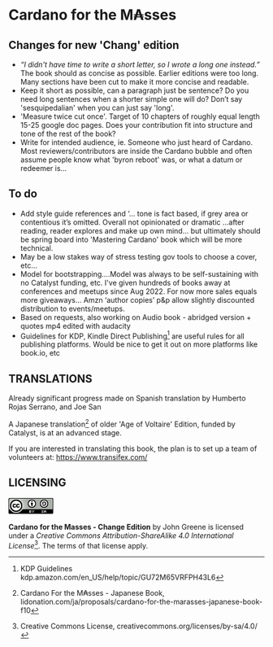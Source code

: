 # Cardano for the M₳sses

## Changes for new 'Chang' edition  
- _“I didn't have time to write a short letter, so I wrote a long one instead.”_  
The book should as concise as possible. Earlier editions were too long. Many sections have been cut to make it more concise and readable.
- Keep it short as possible, can a paragraph just be sentence? Do you need long sentences when a shorter simple one will do? Don’t say 'sesquipedalian' when you can just say 'long'.
- 'Measure twice cut once'. Target of 10 chapters of roughly equal length 15-25 google doc pages. Does your contribution fit into structure and tone of the rest of the book? 
- Write for intended audience, ie. Someone who just heard of Cardano. Most reviewers/contributors are inside the Cardano bubble and often assume people know what 'byron reboot' was, or what a datum or redeemer is... 

## To do
- Add style guide references and ‘… tone is fact based, if grey area or contentious it’s omitted. Overall not opinionated or dramatic …after reading, reader explores and make up own mind… but ultimately should be spring board into 'Mastering Cardano' book which will be more technical. 
- May be a low stakes way of stress testing gov tools to choose a cover, etc…
- Model for bootstrapping....Model was always to be self-sustaining with no Catalyst funding, etc. I've given hundreds of books away at conferences and meetups since Aug 2022. For now more sales equals more giveaways... Amzn ‘author copies’ p&p allow slightly discounted distribution to events/meetups.
- Based on requests, also working on Audio book - abridged version + quotes mp4 edited with audacity
- Guidelines for KDP, Kindle Direct Publishing[^1] are useful rules for all publishing platforms. Would be nice to get it out on more platforms like book.io, etc

## TRANSLATIONS

Already significant progress made on Spanish translation by Humberto Rojas Serrano, and Joe San

A Japanese translation[^3] of older 'Age of Voltaire' Edition, funded by Catalyst, is at an advanced stage.

If you are interested in translating this book, the plan is to set up a team of volunteers at: https://www.transifex.com/

## LICENSING

![alt text](https://github.com/johnnygreeney/CardanoForTheMasses/blob/main/images/CC.png "Creative Commons")

**Cardano for the Masses - Change Edition** by John Greene is licensed under a _Creative Commons Attribution-ShareAlike 4.0 International License_[^2]. The terms of that license apply.	



[^1]: KDP Guidelines kdp.amazon.com/en_US/help/topic/GU72M65VRFPH43L6
[^2]: Creative Commons License, creativecommons.org/licenses/by-sa/4.0/
[^3]: Cardano For the M₳sses - Japanese Book, lidonation.com/ja/proposals/cardano-for-the-marasses-japanese-book-f10



